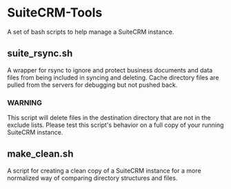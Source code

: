# SuiteCRM-Tools
A set of bash scripts to help manage a SuiteCRM instance.

## suite_rsync.sh
A wrapper for rsync to ignore and protect business documents and data files from
being included in syncing and deleting. Cache directory files are pulled from the
servers for debugging but not pushed back.

### WARNING
This script will delete files in the destination directory
that are not in the exclude lists. Please test this script's behavior
on a full copy of your running SuiteCRM instance.

## make_clean.sh
A script for creating a clean copy of a SuiteCRM instance for
a more normalized way of comparing directory structures and files.
